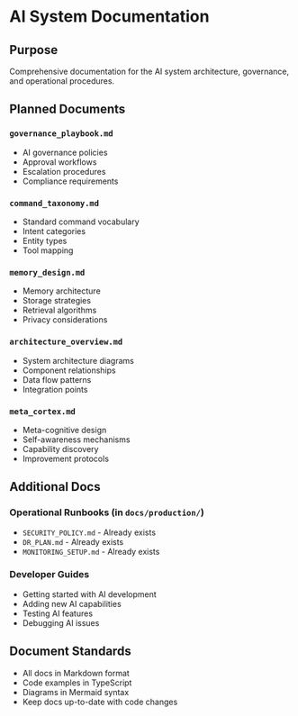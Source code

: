 # AI System Documentation

## Purpose
Comprehensive documentation for the AI system architecture, governance, and operational procedures.

## Planned Documents

### `governance_playbook.md`
- AI governance policies
- Approval workflows
- Escalation procedures
- Compliance requirements

### `command_taxonomy.md`
- Standard command vocabulary
- Intent categories
- Entity types
- Tool mapping

### `memory_design.md`
- Memory architecture
- Storage strategies
- Retrieval algorithms
- Privacy considerations

### `architecture_overview.md`
- System architecture diagrams
- Component relationships
- Data flow patterns
- Integration points

### `meta_cortex.md`
- Meta-cognitive design
- Self-awareness mechanisms
- Capability discovery
- Improvement protocols

## Additional Docs

### Operational Runbooks (in `docs/production/`)
- `SECURITY_POLICY.md` - Already exists
- `DR_PLAN.md` - Already exists
- `MONITORING_SETUP.md` - Already exists

### Developer Guides
- Getting started with AI development
- Adding new AI capabilities
- Testing AI features
- Debugging AI issues

## Document Standards
- All docs in Markdown format
- Code examples in TypeScript
- Diagrams in Mermaid syntax
- Keep docs up-to-date with code changes
